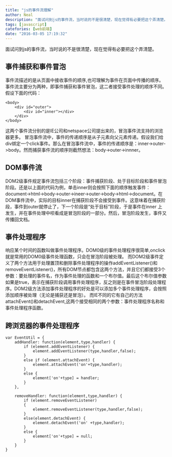 ```yaml
---
title: "js的事件流理解"
author: Neal
description: "面试问到js的事件流，当时说的不是很清楚，现在觉得有必要把这个弄清楚。事件捕获和事件冒泡事件流描述的是从页面中接收事件的顺序,也可理解为事件在页面中传播的顺序。 事件流主要分为两种，即事件捕获和事件冒泡，这二者接受事件处理的顺序不同。"
tags: [javascript]
catefories: [web前端]
date: "2016-03-05 17:19:32"
---
```

面试问到js的事件流，当时说的不是很清楚，现在觉得有必要把这个弄清楚。
## 事件捕获和事件冒泡 ##
事件流描述的是从页面中接收事件的顺序,也可理解为事件在页面中传播的顺序。
事件流主要分为两种，即事件捕获和事件冒泡，这二者接受事件处理的顺序不同。假设下面的代码：
```
<body>
	<div id="outer">
		<div id="inner"></div>
	</div>
</body>
```
这两个事件流分别的是IE公司和netspace公司提出来的，冒泡事件流支持的浏览器更多。
冒泡事件流中，事件的传递顺序是从子元素向父元素传递。假设我们给div绑定一个click事件。那么在冒泡事件流中，事件的传递顺序是：inner->outer->body。然而捕获事件流的顺序则截然想法：body->outer->innner。
## DOM事件流 ##
DOM2级事件规定事件流包括三个阶段：事件捕获阶段、处于目标阶段和事件冒泡阶段。还是以上面的代码为例，单击inner则会按照下面的顺序触发事件：document->html->body->outer->ineer->outer->body->html->document。在DOM事件流中，实际的目标inner在捕获阶段不会接受到事件。这意味着在捕获阶段，事件到outer就停止了，下一个阶段是“处于目标”阶段，于是事件在inner 上发生，并在事件处理中呗看成是冒泡阶段的一部分。然后，冒泡阶段发生，事件又传播回文档。
## 事件处理程序 ##
响应某个时间的函数叫做事件处理程序。DOM0级的事件处理程序很简单,onclick就是常用的DOM0级事件处理函数，只会在冒泡阶段被处理。
而DOM2级事件定义了两个方法用于处理置顶和删除事件处理程序的操作addEventListener()和removeEventListener()，所有DOM节点都包含这两个方法，并且它们都接受3个参数：要处理的事件名，作为事件处理的函数和一个布尔值。最后这个布尔值参数如果是true，表示在捕获阶段调用事件处理程序，反之则是在事件冒泡阶段处理程序。DOM2级方法添加事件处理程序的好处是可以添加多个事件处理程序，会按照添加顺序被处理（无论是捕获还是冒泡）。
而IE不同的它有自己的方法attachEvent()和detachEvent,这两个接受相同的两个参数：事件处理程序名称和事件处理程序函数。
## 跨浏览器的事件处理程序 ##
```
var EventUtil = {
	addHandler: function(element,type,handler) {
		if (element.addEventListener) {
			element.addEventListener(type,handler,false);
		}
		else if (element.attachEvent) {
			element.attachEvent('on'+type,handler);
		}
		else {
			element['on'+type] = handler;
		}
	},

	removeHandler: function(element,type,handler) {
		if (element.removeEventListener)
		{
			element.removeEventListener(type,handler,false);
		}
		else(element.detachEvent) {
			element.detachEvent('on' +type,handler);
		}
		else {
			element['on'+type] = null;
		}
	}
}
```